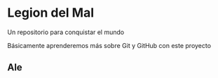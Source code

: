 # Legion del Mal
Un repositorio para conquistar el mundo

Básicamente aprenderemos más sobre Git y GitHub con este proyecto

## Ale
